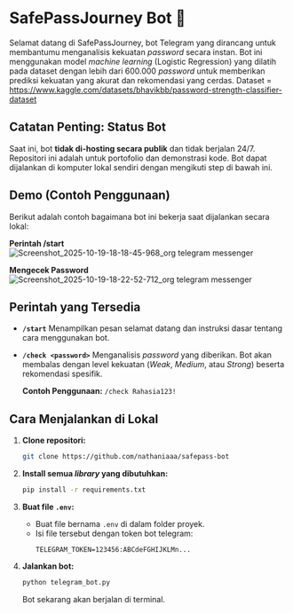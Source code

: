 # SafePassJourney Bot 🔐

Selamat datang di SafePassJourney, bot Telegram yang dirancang untuk membantumu menganalisis kekuatan *password* secara instan.
Bot ini menggunakan model *machine learning* (Logistic Regression) yang dilatih pada dataset dengan lebih dari 600.000 *password* untuk memberikan prediksi kekuatan yang akurat dan rekomendasi yang cerdas.
Dataset = https://www.kaggle.com/datasets/bhavikbb/password-strength-classifier-dataset 

## Catatan Penting: Status Bot
Saat ini, bot **tidak di-hosting secara publik** dan tidak berjalan 24/7. Repositori ini adalah untuk portofolio dan demonstrasi kode.
Bot dapat dijalankan di komputer lokal sendiri dengan mengikuti step di bawah ini.

## Demo (Contoh Penggunaan)
Berikut adalah contoh bagaimana bot ini bekerja saat dijalankan secara lokal:

**Perintah /start**
![Screenshot_2025-10-19-18-18-45-968_org telegram messenger](https://github.com/user-attachments/assets/9a83dd22-ca52-4016-803d-778a3f73d642)

**Mengecek Password**
![Screenshot_2025-10-19-18-22-52-712_org telegram messenger](https://github.com/user-attachments/assets/973b173e-0d3b-4718-bb6e-3a5c3ea8decf)

## Perintah yang Tersedia

* **`/start`**
    Menampilkan pesan selamat datang dan instruksi dasar tentang cara menggunakan bot.

* **`/check <password>`**
    Menganalisis *password* yang diberikan. Bot akan membalas dengan level kekuatan (*Weak*, *Medium*, atau *Strong*) beserta rekomendasi spesifik.

    **Contoh Penggunaan:**
    `/check Rahasia123!`

## Cara Menjalankan di Lokal

1.  **Clone repositori:**
    ```bash
    git clone https://github.com/nathaniaaa/safepass-bot
    ```

2.  **Install semua *library* yang dibutuhkan:**
    ```bash
    pip install -r requirements.txt
    ```

3.  **Buat file `.env`:**
    * Buat file bernama `.env` di dalam folder proyek.
    * Isi file tersebut dengan token bot telegram:
        ```
        TELEGRAM_TOKEN=123456:ABCdeFGHIJKLMn...
        ```

4.  **Jalankan bot:**
    ```bash
    python telegram_bot.py
    ```
    Bot sekarang akan berjalan di terminal.
